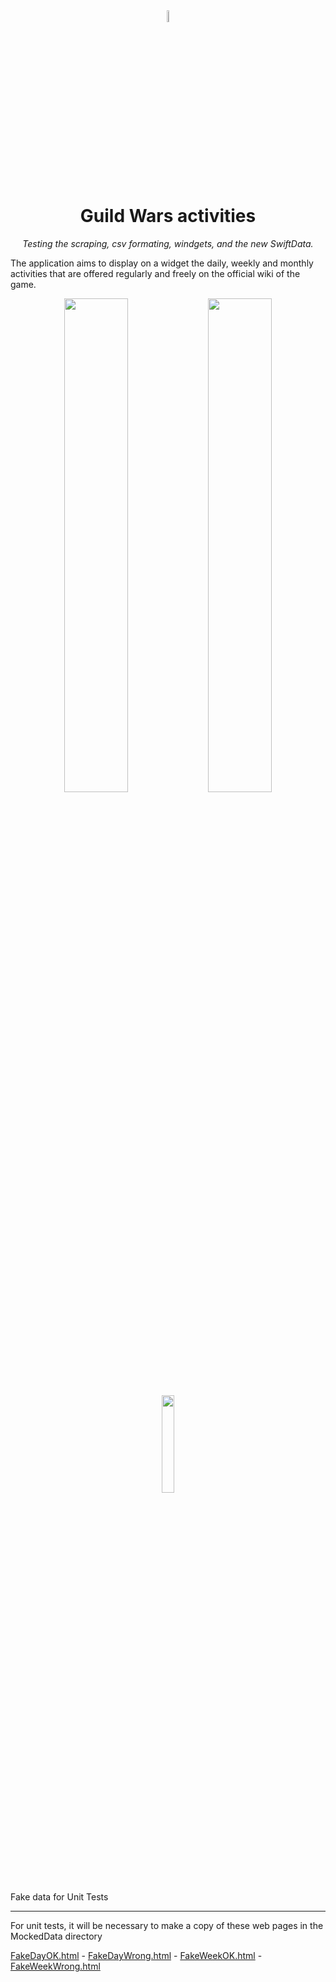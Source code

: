<div align="center">
<img src="../assets/gwIcon.png?raw=true" width="7%"></img> 

# Guild Wars activities 
*Testing the scraping, csv formating, windgets, and the new SwiftData.*
</div>

The application aims to display on a widget the daily, weekly and monthly activities that are offered regularly and freely on the official wiki of the game.

<div align="center">
<img src="../assets/capture_01.png?raw=true" width="45%"></img>
<img src="../assets/capture_02.png?raw=true" width="45%"></img> 
<img src="../assets/capture_03.png?raw=true" width="20%"></img>
</div>

Fake data for Unit Tests

---

For unit tests, it will be necessary to make a copy of these web pages in the MockedData directory

[FakeDayOK.html](https://wiki.guildwars.com/wiki/Daily_activities) -
[FakeDayWrong.html](https://wiki.guildwars.com/wiki/Daily_activities) -
[FakeWeekOK.html](https://wiki.guildwars.com/wiki/Weekly_activities) -
[FakeWeekWrong.html](https://wiki.guildwars.com/wiki/Weekly_activities)
